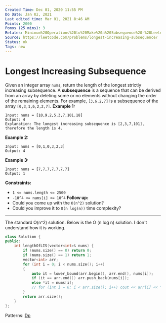 ```yaml
---
Created Time: Dec 01, 2020 11:55 PM
Do Date: Jan 02, 2021
Last edited time: Mar 01, 2021 8:46 AM
Points: 2000
Pomos (25 mins): 3
Relates: Minimum%20Operations%20to%20Make%20a%20Subsequence%20-%20Leetcod%2001e610d2b8a54dc6bfb4b35b31ff2669.md
Source: https://leetcode.com/problems/longest-increasing-subsequence/
Status: ok
Tags: new
---
```


# Longest Increasing Subsequence

Given an integer array `nums`, return the length of the longest strictly increasing subsequence.
A **subsequence** is a sequence that can be derived from an array by deleting some or no elements without changing the order of the remaining elements. For example, `[3,6,2,7]` is a subsequence of the array `[0,3,1,6,2,2,7]`.
**Example 1:**
```
Input: nums = [10,9,2,5,3,7,101,18]
Output: 4
Explanation: The longest increasing subsequence is [2,3,7,101], therefore the length is 4.
```
**Example 2:**
```
Input: nums = [0,1,0,3,2,3]
Output: 4
```
**Example 3:**
```
Input: nums = [7,7,7,7,7,7,7]
Output: 1
```
**Constraints:**
- `1 <= nums.length <= 2500`
- `-10^4 <= nums[i] <= 10^4`
**Follow up:**
- Could you come up with the `O(n^2)` solution?
- Could you improve it to `O(n log(n))` time complexity?
---
The standard O(n^2) solution. 
Below is the O (n log n) solution. I don't understand how it is working. 
```cpp
class Solution {
public:
    int lengthOfLIS(vector<int>& nums) {
        if (nums.size() == 0) return 0; 
        if (nums.size() == 1) return 1; 
        vector<int> arr; 
        for (int i = 0; i < nums.size(); i++)
        {
            auto it = lower_bound(arr.begin(), arr.end(), nums[i]);
            if (it == arr.end()) arr.push_back(nums[i]); 
            else *it = nums[i];  
            // for (int i = 0; i < arr.size(); i++) cout << arr[i] << " "; cout << endl;
        }
        return arr.size(); 
    }
};
```
Patterns: [Dp](Dp.md)